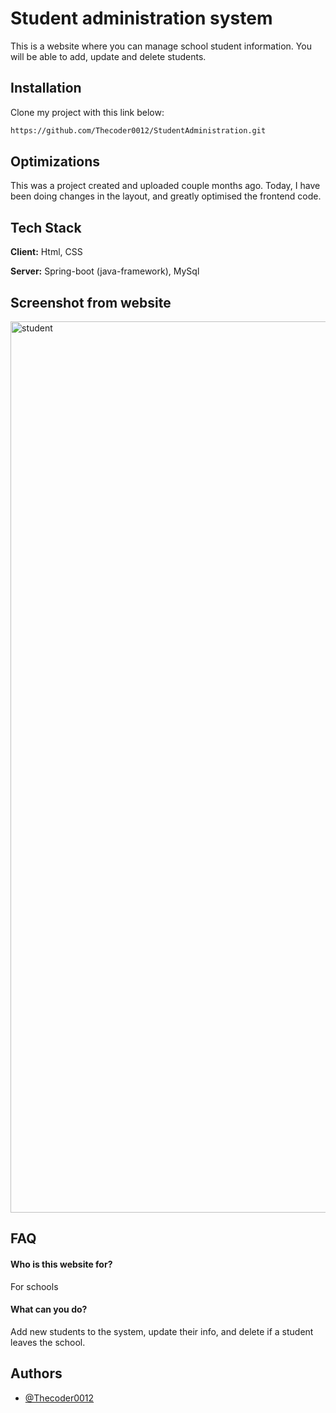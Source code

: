 
# Student administration system

This is a website where you can manage school student information. You will be able to add, update and delete students.





## Installation

Clone my project with this link below:

```bash
https://github.com/Thecoder0012/StudentAdministration.git
```
## Optimizations

This was a project created and uploaded couple months ago. Today, I have been doing changes in the layout, and greatly optimised the frontend code.

## Tech Stack

**Client:** Html, CSS

**Server:** Spring-boot (java-framework), MySql

   
   ## Screenshot from website
   <img width="1426" alt="student" src="https://user-images.githubusercontent.com/92215742/163650808-321094e7-942e-4e27-b655-f94c49627139.png"> 




## FAQ

#### Who is this website for?

For schools

#### What can you do?

Add new students to the system, update their info, and delete if a student leaves the school.

## Authors

- [@Thecoder0012](https://github.com/Thecoder0012)
